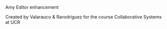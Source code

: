Amy Editor enhancement

Created by Valarauco & Rarodriguez for the course Collaborative Systems at UCR